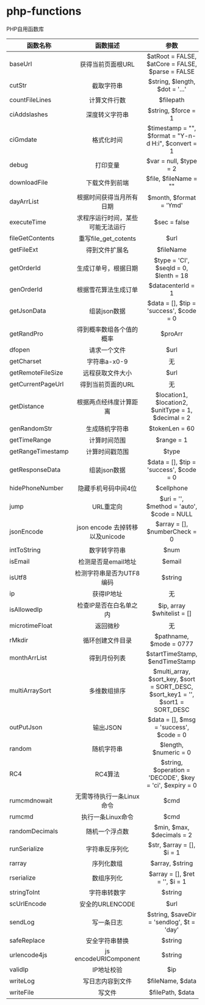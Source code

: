 # php-functions

PHP自用函数库

| 函数名称  |      函数描述    | 参数 |
|----------|:-------------:|:--------:|
| baseUrl |  获得当前页面根URL |$atRoot = FALSE, $atCore = FALSE, $parse = FALSE|
| cutStr|    截取字符串   |$string, $length, $dot = '...'|
| countFileLines| 计算文件行数 |$filepath|
|ciAddslashes|深度转义字符串|$string, $force = 1|
|ciGmdate|格式化时间|$timestamp = "", $format = "Y-n-d H:i", $convert = 1|
|debug|打印变量|$var = null, $type = 2|
|downloadFile|下载文件到前端|$file, $fileName = ""|
|dayArrList|根据时间获得当月所有日期|$month, $format = 'Ymd'|
|executeTime|求程序运行时间，某些可能无法运行|$sec = false|
|fileGetContents|重写file_get_cotents|$url|
|getFileExt|得到文件扩展名|$fileName|
|getOrderId|生成订单号，根据日期|$type = 'CI', $seqId = 0, $lenth = 18|
|genOrderId|根据雪花算法生成订单|$datacenterId = 1|
|getJsonData|组装json数据|$data = [], $tip = 'success', $code = 0|
|getRandPro|得到概率数组各个值的概率|$proArr|
|dfopen|请求一个文件|$url|
|getCharset|字符串a-x0-9|无|
|getRemoteFileSize|远程获取文件大小|$url|
|getCurrentPageUrl|得到当前页面的URL|无|
|getDistance|根据两点经纬度计算距离|$location1, $location2, $unitType = 1, $decimal = 2|
|genRandomStr|生成随机字符串|$tokenLen = 60|
|getTimeRange|计算时间范围|$range = 1|
|getRangeTimestamp|计算时间戳范围|$type|
|getResponseData|组装json数据|$data = [], $tip = 'success', $code = 0|
|hidePhoneNumber|隐藏手机号码中间4位|$cellphone|
|jump|URL重定向|$uri = '', $method = 'auto', $code = NULL|
|jsonEncode|json encode 去掉转移以及unicode|$array = [], $numberCheck = 0|
|intToString|数字转字符串|$num|
|isEmail|检测是否是email地址|$email|
|isUtf8|检测字符串是否为UTF8编码|$string|
|ip|获得IP地址|无|
|isAllowedIp|检查IP是否在白名单之内|$ip, array $whitelist = []|
|microtimeFloat|返回微秒|无|
|rMkdir|循环创建文件目录|$pathname, $mode = 0777|
|monthArrList|得到月份列表|$startTimeStamp, $endTimeStamp|
|multiArraySort|多维数组排序|$multi_array, $sort_key, $sort = SORT_DESC, $sort_key1 = '', $sort1 = SORT_DESC|
|outPutJson|输出JSON|$data = [], $msg = 'success', $code = 0|
|random|随机字符串|$length, $numeric = 0|
|RC4|RC4算法|$string, $operation = 'DECODE', $key = 'ci', $expiry = 0|
|rumcmdnowait|无需等待执行一条Linux命令|$cmd|
|rumcmd|执行一条Linux命令|$cmd|
|randomDecimals|随机一个浮点数|$min, $max, $decimals = 2|
|runSerialize|字符串反序列化|$str, $array = [], $i = 1|
|rarray|序列化数组|$array, $string|
|rserialize|数组序列化|$array = [], $ret = '', $i = 1|
|stringToInt|字符串转数字|$string|
|scUrlEncode|安全的URLENCODE|$url|
|sendLog|写一条日志|$string, $saveDir = 'sendlog', $t = 'day'|
|safeReplace|安全字符串替换|$string|
|urlencode4js|js encodeURIComponent|$string|
|validIp|IP地址校验|$ip|
|writeLog|写日志内容到文件|$fileName, $data|
|writeFile|写文件|$filePath, $data|